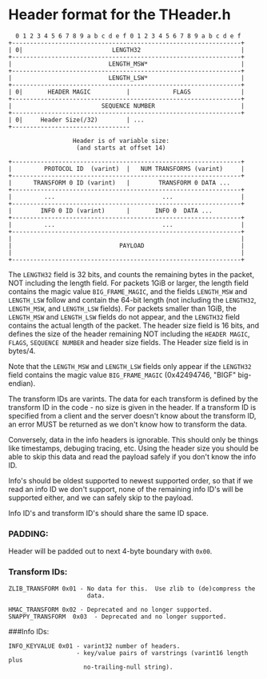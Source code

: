 <link href="http://kevinburke.bitbucket.org/markdowncss/markdown.css" rel="stylesheet"></link>

Header format for the THeader.h
===============================

      0 1 2 3 4 5 6 7 8 9 a b c d e f 0 1 2 3 4 5 6 7 8 9 a b c d e f
    +----------------------------------------------------------------+
    | 0|                         LENGTH32                            |
    +----------------------------------------------------------------+
    |                           LENGTH_MSW*                          |
    +----------------------------------------------------------------+
    |                           LENGTH_LSW*                          |
    +----------------------------------------------------------------+
    | 0|       HEADER MAGIC          |            FLAGS              |
    +----------------------------------------------------------------+
    |                         SEQUENCE NUMBER                        |
    +----------------------------------------------------------------+
    | 0|     Header Size(/32)        | ...
    +---------------------------------

                      Header is of variable size:
                       (and starts at offset 14)

    +----------------------------------------------------------------+
    |         PROTOCOL ID  (varint)  |   NUM TRANSFORMS (varint)     |
    +----------------------------------------------------------------+
    |      TRANSFORM 0 ID (varint)   |        TRANSFORM 0 DATA ...
    +----------------------------------------------------------------+
    |         ...                              ...                   |
    +----------------------------------------------------------------+
    |        INFO 0 ID (varint)      |       INFO 0  DATA ...
    +----------------------------------------------------------------+
    |         ...                              ...                   |
    +----------------------------------------------------------------+
    |                                                                |
    |                              PAYLOAD                           |
    |                                                                |
    +----------------------------------------------------------------+

The `LENGTH32` field is 32 bits, and counts the remaining bytes in the
packet, NOT including the length field.  For packets 1GiB or larger, the
length field contains the magic value `BIG_FRAME_MAGIC`, and the fields
`LENGTH_MSW` and `LENGTH_LSW` follow and contain the 64-bit length (not
including the `LENGTH32`, `LENGTH_MSW`, and `LENGTH_LSW` fields).  For packets
smaller than 1GiB, the `LENGTH_MSW` and `LENGTH_LSW` fields do not appear, and
the `LENGTH32` field contains the actual length of the packet.  The header size
field is 16 bits, and defines the size of the header remaining NOT including
the `HEADER MAGIC`, `FLAGS`, `SEQUENCE NUMBER` and header size fields.  The
Header size field is in bytes/4.

Note that the `LENGTH_MSW` and `LENGTH_LSW` fields only appear if the
`LENGTH32` field contains the magic value `BIG_FRAME_MAGIC` (0x42494746, "BIGF"
big-endian).

The transform IDs are varints.  The data for each transform is
defined by the transform ID in the code - no size is given in the
header.  If a transform ID is specified from a client and the server
doesn't know about the transform ID, an error MUST be returned as we
don't know how to transform the data.

Conversely, data in the info headers is ignorable.  This should only
be things like timestamps, debuging tracing, etc.  Using the header
size you should be able to skip this data and read the payload safely
if you don't know the info ID.

Info's should be oldest supported to newest supported order, so that
if we read an info ID we don't support, none of the remaining info
ID's will be supported either, and we can safely skip to the payload.

Info ID's and transform ID's should share the same ID space.

### PADDING:

Header will be padded out to next 4-byte boundary with `0x00`.

### Transform IDs:

    ZLIB_TRANSFORM 0x01 - No data for this.  Use zlib to (de)compress the
                          data.

    HMAC_TRANSFORM 0x02 - Deprecated and no longer supported.
    SNAPPY_TRANSFORM  0x03  - Deprecated and no longer supported.


###Info IDs:

    INFO_KEYVALUE 0x01 - varint32 number of headers.
                       - key/value pairs of varstrings (varint16 length plus
                         no-trailing-null string).
